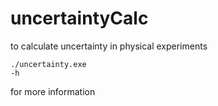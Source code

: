 # uncertaintyCalc
to calculate uncertainty in physical experiments

```
./uncertainty.exe
-h
```
for more information
